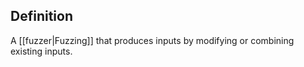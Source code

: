 ## Definition

A [[fuzzer|Fuzzing]] that produces inputs by modifying or combining existing inputs.

